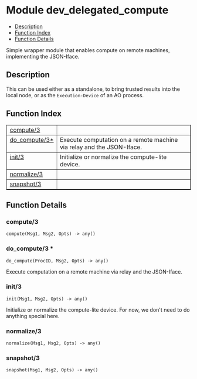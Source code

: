 

# Module dev_delegated_compute #
* [Description](#description)
* [Function Index](#index)
* [Function Details](#functions)

Simple wrapper module that enables compute on remote machines,
implementing the JSON-Iface.

<a name="description"></a>

## Description ##
This can be used either as a standalone, to
bring trusted results into the local node, or as the `Execution-Device` of
an AO process.<a name="index"></a>

## Function Index ##


<table width="100%" border="1" cellspacing="0" cellpadding="2" summary="function index"><tr><td valign="top"><a href="#compute-3">compute/3</a></td><td></td></tr><tr><td valign="top"><a href="#do_compute-3">do_compute/3*</a></td><td>Execute computation on a remote machine via relay and the JSON-Iface.</td></tr><tr><td valign="top"><a href="#init-3">init/3</a></td><td>Initialize or normalize the compute-lite device.</td></tr><tr><td valign="top"><a href="#normalize-3">normalize/3</a></td><td></td></tr><tr><td valign="top"><a href="#snapshot-3">snapshot/3</a></td><td></td></tr></table>


<a name="functions"></a>

## Function Details ##

<a name="compute-3"></a>

### compute/3 ###

`compute(Msg1, Msg2, Opts) -> any()`

<a name="do_compute-3"></a>

### do_compute/3 * ###

`do_compute(ProcID, Msg2, Opts) -> any()`

Execute computation on a remote machine via relay and the JSON-Iface.

<a name="init-3"></a>

### init/3 ###

`init(Msg1, Msg2, Opts) -> any()`

Initialize or normalize the compute-lite device. For now, we don't
need to do anything special here.

<a name="normalize-3"></a>

### normalize/3 ###

`normalize(Msg1, Msg2, Opts) -> any()`

<a name="snapshot-3"></a>

### snapshot/3 ###

`snapshot(Msg1, Msg2, Opts) -> any()`

